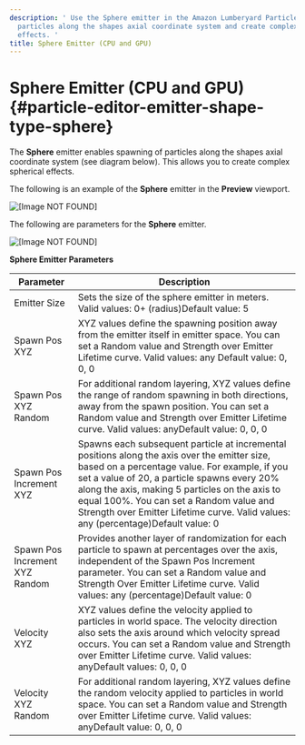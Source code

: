 ```yaml
---
description: ' Use the Sphere emitter in the Amazon Lumberyard Particle Editor to spawn
  particles along the shapes axial coordinate system and create complex spherical
  effects. '
title: Sphere Emitter (CPU and GPU)
---
```

# Sphere Emitter \(CPU and GPU\) {#particle-editor-emitter-shape-type-sphere}

The **Sphere** emitter enables spawning of particles along the shapes axial coordinate system \(see diagram below\)\. This allows you to create complex spherical effects\.

The following is an example of the **Sphere** emitter in the **Preview** viewport\.

![\[Image NOT FOUND\]](/images/userguide/particles/particle-emitter-type-sphere-1.png)

The following are parameters for the **Sphere** emitter\.

![\[Image NOT FOUND\]](/images/userguide/particles/particle-emitter-type-sphere-2.png)


**Sphere Emitter Parameters**

| Parameter  | Description |
| --- | --- |
| Emitter Size | Sets the size of the sphere emitter in meters\. Valid values: 0\+ \(radius\)Default value: 5 |
| Spawn Pos XYZ | XYZ values define the spawning position away from the emitter itself in emitter space\. You can set a Random value and Strength over Emitter Lifetime curve\. Valid values: any Default value: 0, 0, 0 |
| Spawn Pos XYZ Random | For additional random layering, XYZ values define the range of random spawning in both directions, away from the spawn position\. You can set a Random value and Strength over Emitter Lifetime curve\. Valid values: anyDefault value: 0, 0, 0 |
| Spawn Pos Increment XYZ | Spawns each subsequent particle at incremental positions along the axis over the emitter size, based on a percentage value\. For example, if you set a value of 20, a particle spawns every 20% along the axis, making 5 particles on the axis to equal 100%\. You can set a Random value and Strength over Emitter Lifetime curve\. Valid values: any \(percentage\)Default value: 0 |
| Spawn Pos Increment XYZ Random | Provides another layer of randomization for each particle to spawn at percentages over the axis, independent of the Spawn Pos Increment parameter\. You can set a Random value and Strength Over Emitter Lifetime curve\. Valid values: any \(percentage\)Default value: 0 |
| Velocity XYZ | XYZ values define the velocity applied to particles in world space\. The velocity direction also sets the axis around which velocity spread occurs\. You can set a Random value and Strength over Emitter Lifetime curve\. Valid values: anyDefault values: 0, 0, 0 |
| Velocity XYZ Random | For additional random layering, XYZ values define the random velocity applied to particles in world space\. You can set a Random value and Strength over Emitter Lifetime curve\. Valid values: anyDefault value: 0, 0, 0 |